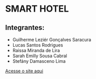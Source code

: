 ﻿<h1>SMART HOTEL</h1>

<h2>Integrantes: </h2>
<ul>
	<li>Guilherme Leziér Gonçalves Saracura</li>
	<li>Lucas Santos Rodrigues</li>
	<li>Raissa Miranda de Lira</li>
	<li>Sarah Emilly Sousa Cabral</li>
	<li>Stefány Damasceno Lima</li>
</ul>

<a href="https://smart-hotel-pa.herokuapp.com/">Acesse o site aqui</a> 
